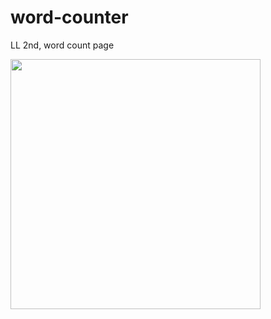# word-counter
LL 2nd, word count page

<img src="https://user-images.githubusercontent.com/63948884/103579684-14b4bd80-4f1c-11eb-8b05-1530b17deba0.png" width="400px">
